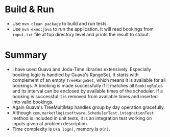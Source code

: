 # Build & Run
- Use `mvn clean package` to build and run tests.
- Use `mvn exec:java` to run the application. It will read bookings from `input.txt` file at top
directory level and prints the result to stdout.

# Summary
- I have used Guava and Joda-Time libraries extensively. Especially booking logic is handled by
Guava's RangeSet. It starts with complement of an empty `TreeRangeSet`, which means it is available
for all bookings. A booking is made successfully if it matches all `BookingRule`s and its interval
 can be enclosed by available times of the scheduler. If a booking is successful it is removed 
 from available times and inserted into valid bookings.
- Again Guava's TreeMultiMap handles group by day operation gracefully.
- Although `com.marketlogicsoftware.SchedulerTest.integrationTest` method is included in unit tests,
it is an integration test working on inputs given at problem description.
- Time complexity is `O(n logn)`, memory is `O(n)`.
